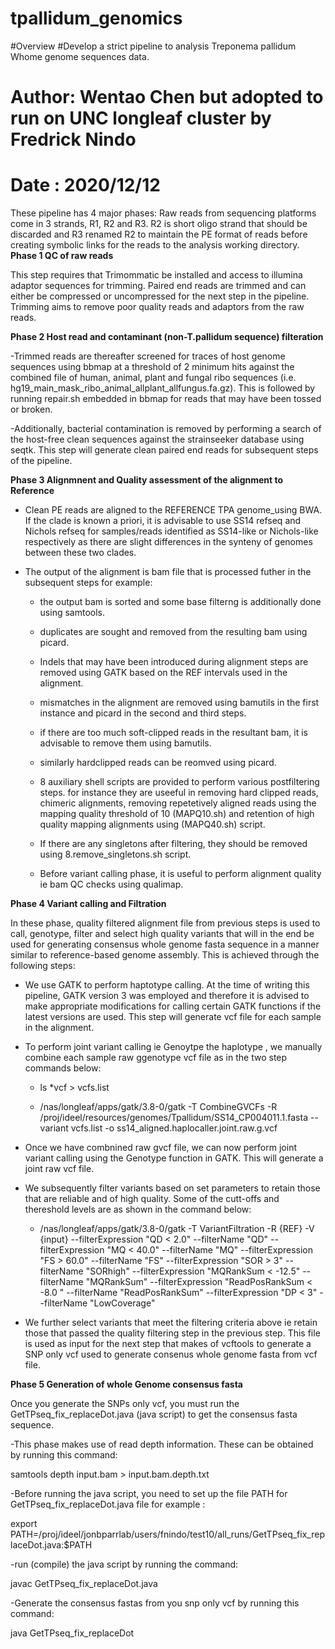 # tpallidum_genomics
#Overview
#Develop a strict pipeline to analysis Treponema pallidum Whome genome sequences data.
# Author: Wentao Chen but adopted to run on UNC longleaf cluster by Fredrick Nindo
# Date : 2020/12/12
These pipeline has 4 major phases:
Raw reads from sequencing platforms come in 3 strands, R1, R2 and R3. R2 is short oligo strand that should be discarded and R3 renamed R2 to maintain the PE format of reads before creating symbolic links for the reads to the analysis working directory.
**Phase 1 QC of raw reads**

This step requires that Trimommatic be installed and access to illumina adaptor sequences for trimming. Paired end reads are trimmed and can either be compressed or uncompressed for the next step in the pipeline. Trimming aims to remove poor quality reads and adaptors from the raw reads.

**Phase 2 Host read and contaminant (non-T.pallidum sequence) filteration**

-Trimmed reads are thereafter screened for traces of host genome sequences using bbmap at a threshold of 2 minimum hits against the combined file of human, animal, plant and  fungal ribo sequences (i.e. hg19_main_mask_ribo_animal_allplant_allfungus.fa.gz). This is followed by running repair.sh  embedded in bbmap for reads that may have been tossed or broken. 

-Additionally, bacterial contamination is removed by performing a search of the host-free clean sequences against the strainseeker database using seqtk. This step will generate clean paired end reads for subsequent steps of the pipeline.

**Phase 3 Alignmnent and Quality assessment of the alignment to Reference**
- Clean PE reads are aligned to the REFERENCE TPA genome_using BWA. If the clade is known a priori, it is advisable to use SS14 refseq and Nichols refseq for samples/reads identified as SS14-like or Nichols-like respectively as there are slight differences in the synteny of genomes between these two clades. 

- The output of the alignment is bam file that is processed futher in the subsequent steps for example:

  - the output bam is sorted  and some base filterng is additionally done using samtools.
  
  - duplicates are sought and removed from the resulting bam using picard.
  
  - Indels that may have been introduced during alignment steps are removed using GATK based on the REF intervals used in the alignment.
  
  - mismatches in the alignment are removed using bamutils in the first instance and picard in the second and third steps. 
  
  - if there are too much soft-clipped reads in the resultant bam, it is advisable to remove them using bamutils.

  - similarly hardclipped reads can be reomved using picard. 
  
  - 8 auxiliary shell scripts are provided to perform various postfiltering steps. for instance they are useeful in removing hard clipped reads, chimeric alignments, removing repetetively aligned reads using the mapping quality threshold of 10 (MAPQ10.sh) and retention of high quality mapping alignments using  (MAPQ40.sh) script.

  - If there are any singletons after filtering, they should be removed using 8.remove_singletons.sh script.

  - Before variant calling phase, it is useful to perform alignment quality ie bam QC checks using qualimap.

**Phase 4 Variant calling and Filtration**

In these phase, quality filtered alignment file from previous steps is used to call, genotype, filter and select high quality variants that will in the end be used for generating consensus whole genome fasta sequence in a manner similar to reference-based genome assembly.
This is achieved through the following steps:

 - We use GATK to perform haptotype calling. At the time of writing this pipeline, GATK version 3 was employed and therefore it is advised to make appropriate modifications for calling certain GATK functions if the latest versions are used. This step will generate vcf file for each sample in the alignment.

 - To perform joint variant calling ie Genoytpe the haplotype , we manually combine each sample raw ggenotype vcf file as in the two step commands below:

    - ls *vcf > vcfs.list
    
    - /nas/longleaf/apps/gatk/3.8-0/gatk -T CombineGVCFs -R /proj/ideel/resources/genomes/Tpallidum/SS14_CP004011.1.fasta --variant vcfs.list -o ss14_aligned.haplocaller.joint.raw.g.vcf

 - Once we have combnined raw gvcf file, we can now perform joint variant calling using the Genotype function in GATK. This will generate a joint raw vcf file. 

 - We subsequently filter variants based on set parameters to retain those that are reliable and of high quality. Some of the cutt-offs and thereshold levels are as shown in the command below:

    - /nas/longleaf/apps/gatk/3.8-0/gatk -T VariantFiltration -R {REF} -V {input} --filterExpression "QD < 2.0" --filterName "QD" --filterExpression "MQ < 40.0" --filterName "MQ" --filterExpression "FS > 60.0" --filterName "FS" --filterExpression "SOR > 3" --filterName "SORhigh" --filterExpression "MQRankSum <  -12.5" --filterName "MQRankSum" --filterExpression "ReadPosRankSum < -8.0 " --filterName "ReadPosRankSum" --filterExpression "DP < 3" --filterName "LowCoverage"

- We further select variants that meet the filtering criteria above ie retain those that passed the quality filtering step in the previous step.
This file is used as input for the next step that makes of vcftools to generate a SNP only vcf used to generate consenus whole genome fasta from vcf file.


**Phase 5 Generation of whole Genome consensus fasta**

Once you generate the SNPs only vcf, you must run the GetTPseq_fix_replaceDot.java (java script) to get the consensus fasta sequence. 

-This phase makes use of read depth information. These can be obtained by running this command:

 samtools depth input.bam > input.bam.depth.txt
 
-Before running the java script, you need to set up the file PATH for GetTPseq_fix_replaceDot.java file for example :

 export PATH=/proj/ideel/jonbparrlab/users/fnindo/test10/all_runs/GetTPseq_fix_replaceDot.java:$PATH
 
-run (compile) the java script by running the command:

 javac GetTPseq_fix_replaceDot.java
 
-Generate the consensus fastas from you snp only vcf by running this command:

 java GetTPseq_fix_replaceDot


